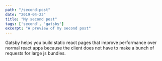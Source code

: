 ```yaml
---
path: "/second-post"
date: "2019-04-23"
title: "My second post"
tags: ['second', 'gatsby']
excerpt: "A preview of my second post"
---
```


Gatsby helps you build static react pages that improve performance over normal react apps because the client does not have to make a bunch of requests for large js bundles.